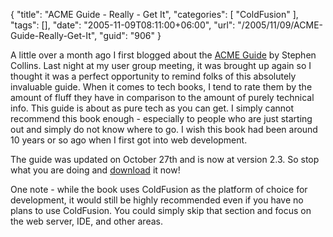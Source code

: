 {
	"title": "ACME Guide - Really - Get It",
	"categories": [
		"ColdFusion"
	],
	"tags": [],
	"date": "2005-11-09T08:11:00+06:00",
	"url": "/2005/11/09/ACME-Guide-Really-Get-It",
	"guid": "906"
}

A little over a month ago I first blogged about the <a href="http://www.stephencollins.org/acme/">ACME Guide</a> by Stephen Collins. Last night at my user group meeting, it was brought up again so I thought it was a perfect opportunity to remind folks of this absolutely invaluable guide. When it comes to tech books, I tend to rate them by the amount of fluff they have in comparison to the amount of purely technical info. This guide is about as pure tech as you can get. I simply cannot recommend this book enough - especially to people who are just starting out and simply do not know where to go. I wish this book had been around 10 years or so ago when I first got into web development. 

The guide was updated on October 27th and is now at version 2.3. So stop what you are doing and <a href="http://www.stephencollins.org/acme/">download</a> it now!

One note - while the book uses ColdFusion as the platform of choice for development, it would still be highly recommended even if you have no plans to use ColdFusion. You could simply skip that section and focus on the web server, IDE, and other areas.